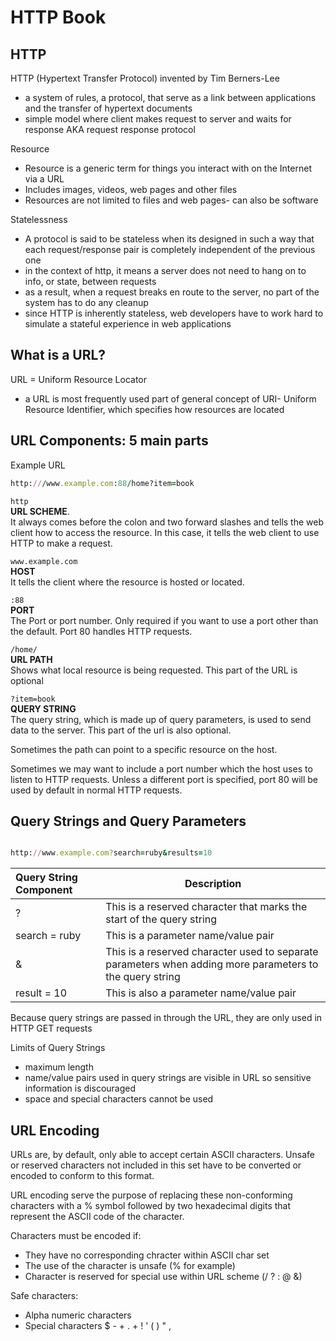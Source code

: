 # HTTP Book

## HTTP 
HTTP (Hypertext Transfer Protocol) invented by Tim Berners-Lee
- a system of rules, a protocol, that serve as a link between applications and the transfer of hypertext documents
- simple model where client makes request to server and waits for response AKA request response protocol

Resource
- Resource is a generic term for things you interact with on the Internet via a URL
- Includes images, videos, web pages and other files
- Resources are not limited to files and web pages- can also be software

Statelessness
- A protocol is said to be stateless when its designed in such a way that each request/response pair is completely independent of the previous one
- in the context of http, it means a server does not need to hang on to info, or state, between requests
- as a result, when a request breaks en route to the server, no part of the system has to do any cleanup
- since HTTP is inherently stateless, web developers have to work hard to simulate a stateful experience in web applications

## What is a URL?
URL = Uniform Resource Locator
- a URL is most frequently used part of general concept of URI- Uniform Resource Identifier, which specifies how resources are located

## URL Components: 5 main parts
Example URL
```ruby
http:///www.example.com:88/home?item=book
```


`http`  
**URL SCHEME**.  
It always comes before the colon and two forward slashes and tells the web client how to access the resource.  In this case, it tells the web client to use HTTP to make a request.

`www.example.com`  
**HOST**   
It tells the client where the resource is hosted or located.

`:88`  
**PORT**  
The Port or port number.  Only required if you want to use a port other than the default.  Port 80 handles HTTP requests.

`/home/`  
**URL PATH**  
Shows what local resource is being requested.  This part of the URL is optional

`?item=book`  
**QUERY STRING**  
The query string, which is made up of query parameters, is used to send data to the server.  This part of the url is also optional.

Sometimes the path can point to a specific resource on the host.

Sometimes we may want to include a port number which the host uses to listen to HTTP requests.  Unless a different port is specified, port 80 will be used by default in normal HTTP requests.  

## Query Strings and Query Parameters

```ruby

http://www.example.com?search=ruby&results=10
```
| Query String Component | Description |
|:-----------------------|-------------|
|?| This is a reserved character that marks the start of the query string |
|search = ruby| This is a parameter name/value pair|
|& | This is a reserved character used to separate parameters when adding more parameters to the query string|
|result = 10| This is also a parameter name/value pair|

Because query strings are passed in through the URL, they are only used in HTTP GET requests

Limits of Query Strings
- maximum length
- name/value pairs used in query strings are visible in URL so sensitive information is discouraged
- space and special characters cannot be used

## URL Encoding

URLs are, by default, only able to accept certain ASCII characters.  Unsafe or reserved characters not included in this set have to be converted or encoded to conform to this format.

URL encoding serve the purpose of replacing these non-conforming characters with a % symbol followed by two hexadecimal digits that represent the ASCII code of the character.

Characters must be encoded if: 
- They have no corresponding chracter within ASCII char set
- The use of the character is unsafe (% for example)
- Character is reserved for special use within URL scheme (/ ? : @ &)

Safe characters:
- Alpha numeric characters
- Special characters $ - + . + ! ' ( ) " ,